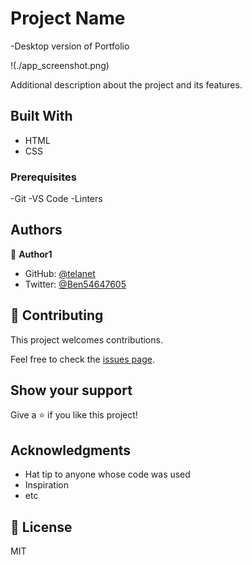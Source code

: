 # Project Name

-Desktop version of Portfolio

!(./app_screenshot.png)

Additional description about the project and its features.

## Built With

- HTML
- CSS


### Prerequisites
-Git
-VS Code
-Linters

## Authors

👤 **Author1**

- GitHub: [@telanet](https://github.com/telanet)
- Twitter: [@Ben54647605](https://twitter.com/Ben54647605)

## 🤝 Contributing

This project welcomes contributions.

Feel free to check the [issues page](../../issues/).

## Show your support

Give a ⭐️ if you like this project!

## Acknowledgments

- Hat tip to anyone whose code was used
- Inspiration
- etc

## 📝 License
MIT
